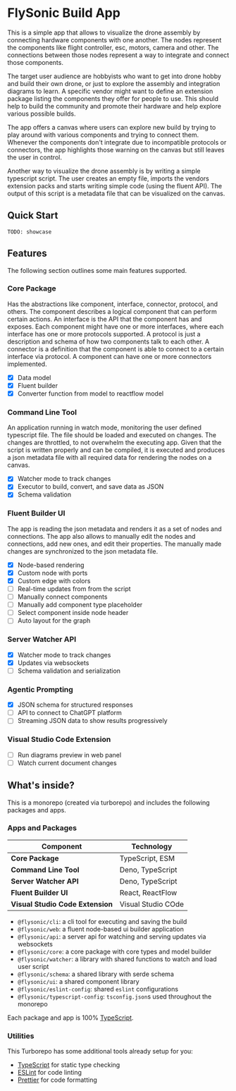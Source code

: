 # FlySonic Build App

This is a simple app that allows to visualize the drone assembly by connecting hardware components with one another. The nodes represent the components like flight controller, esc, motors, camera and other. The connections between those nodes represent a way to integrate and connect those components.

The target user audience are hobbyists who want to get into drone hobby and build their own drone, or just to explore the assembly and integration diagrams to learn. A specific vendor might want to define an extension package listing the components they offer for people to use. This should help to build the community and promote their hardware and help explore various possible builds.

The app offers a canvas where users can explore new build by trying to play around with various components and trying to connect them. Whenever the components don't integrate due to incompatible protocols or connectors, the app highlights those warning on the canvas but still leaves the user in control.

Another way to visualize the drone assembly is by writing a simple typescript script. The user creates an empty file, imports the vendors extension packs and starts writing simple code (using the fluent API). The output of this script is a metadata file that can be visualized on the canvas.

## Quick Start

```
TODO: showcase
```

## Features

The following section outlines some main features supported.

### Core Package

Has the abstractions like component, interface, connector, protocol, and others. The component describes a logical component that can perform certain actions. An interface is the API that the component has and exposes. Each component might have one or more interfaces, where each interface has one or more protocols supported. A protocol is just a description and schema of how two components talk to each other. A connector is a definition that the component is able to connect to a certain interface via protocol. A component can have one or more connectors implemented.

-   [x] Data model
-   [x] Fluent builder
-   [x] Converter function from model to reactflow model

### Command Line Tool

An application running in watch mode, monitoring the user defined typescript file. The file should be loaded and executed on changes. The changes are throttled, to not overwhelm the executing app. Given that the script is written properly and can be compiled, it is executed and produces a json metadata file with all required data for rendering the nodes on a canvas.

-   [x] Watcher mode to track changes
-   [x] Executor to build, convert, and save data as JSON
-   [x] Schema validation

### Fluent Builder UI

The app is reading the json metadata and renders it as a set of nodes and connections. The app also allows to manually edit the nodes and connections, add new ones, and edit their properties. The manually made changes are synchronized to the json metadata file.

-   [x] Node-based rendering
-   [x] Custom node with ports
-   [x] Custom edge with colors
-   [ ] Real-time updates from from the script
-   [ ] Manually connect components
-   [ ] Manually add component type placeholder
-   [ ] Select component inside node header
-   [ ] Auto layout for the graph

### Server Watcher API

-   [x] Watcher mode to track changes
-   [x] Updates via websockets
-   [ ] Schema validation and serialization

### Agentic Prompting

-   [x] JSON schema for structured responses
-   [ ] API to connect to ChatGPT platform
-   [ ] Streaming JSON data to show results progressively

### Visual Studio Code Extension

-   [ ] Run diagrams preview in web panel
-   [ ] Watch current document changes

## What's inside?

This is a monorepo (created via turborepo) and includes the following packages and apps.

### Apps and Packages

| **Component**                    | **Technology**     |
| -------------------------------- | ------------------ |
| **Core Package**                 | TypeScript, ESM    |
| **Command Line Tool**            | Deno, TypeScript   |
| **Server Watcher API**           | Deno, TypeScript   |
| **Fluent Builder UI**            | React, ReactFlow   |
| **Visual Studio Code Extension** | Visual Studio COde |

-   `@flysonic/cli`: a cli tool for executing and saving the build
-   `@flysonic/web`: a fluent node-based ui builder application
-   `@flysonic/api`: a server api for watching and serving updates via websockets
-   `@flysonic/core`: a core package with core types and model builder
-   `@flysonic/watcher`: a library with shared functions to watch and load user script
-   `@flysonic/schema`: a shared library with serde schema
-   `@flysonic/ui`: a shared component library
-   `@flysonic/eslint-config`: shared `eslint` configurations
-   `@flysonic/typescript-config`: `tsconfig.json`s used throughout the monorepo

Each package and app is 100% [TypeScript](https://www.typescriptlang.org/).

### Utilities

This Turborepo has some additional tools already setup for you:

-   [TypeScript](https://www.typescriptlang.org/) for static type checking
-   [ESLint](https://eslint.org/) for code linting
-   [Prettier](https://prettier.io) for code formatting
